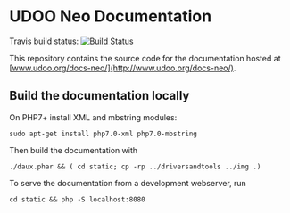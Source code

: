 # UDOO Neo Documentation

Travis build status: [![Build Status](https://travis-ci.org/UDOOboard/Neo-Docs.svg?branch=master)](https://travis-ci.org/UDOOboard/Neo-Docs)

This repository contains the source code for the documentation hosted at [www.udoo.org/docs-neo/](http://www.udoo.org/docs-neo/).


## Build the documentation locally
On PHP7+ install XML and mbstring modules:

    sudo apt-get install php7.0-xml php7.0-mbstring

Then build the documentation with

    ./daux.phar && ( cd static; cp -rp ../driversandtools ../img .)

To serve the documentation from a development webserver, run

    cd static && php -S localhost:8080


